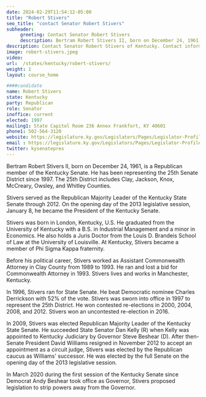 ```yaml
---
date: 2024-02-29T11:54:12-05:00
title: "Robert Stivers"
seo_title: "contact Senator Robert Stivers"
subheader:
     greeting: Contact Senator Robert Stivers
     description: Bertram Robert Stivers II, born on December 24, 1961, is a Republican member of the Kentucky Senate. He has been representing the 25th Senate District since 1997. The 25th District includes Clay, Jackson, Knox, McCreary, Owsley, and Whitley Counties.
description: Contact Senator Robert Stivers of Kentucky. Contact information for Robert Stivers includes email address, phone number, and mailing address.
image: robert-stivers.jpeg
video:
url:  /states/kentucky/robert-stivers/
weight: 1
layout: course_home

####candidate
name: Robert Stivers
state: Kentucky
party: Republican
role: Senator
inoffice: current
elected: 1997
mailing1: State Capitol Room 236 Annex Frankfort, KY 40601
phone1: 502-564-3120
website: https://legislature.ky.gov/Legislators/Pages/Legislator-Profile.aspx?DistrictNumber=125/
email : https://legislature.ky.gov/Legislators/Pages/Legislator-Profile.aspx?DistrictNumber=125/
twitter: kysenatepres
---
```


Bertram Robert Stivers II, born on December 24, 1961, is a Republican member of the Kentucky Senate. He has been representing the 25th Senate District since 1997. The 25th District includes Clay, Jackson, Knox, McCreary, Owsley, and Whitley Counties.

Stivers served as the Republican Majority Leader of the Kentucky State Senate through 2012. On the opening day of the 2013 legislative session, January 8, he became the President of the Kentucky Senate.

Stivers was born in London, Kentucky, U.S. He graduated from the University of Kentucky with a B.S. in Industrial Management and a minor in Economics. He also holds a Juris Doctor from the Louis D. Brandeis School of Law at the University of Louisville. At Kentucky, Stivers became a member of Phi Sigma Kappa fraternity.

Before his political career, Stivers worked as Assistant Commonwealth Attorney in Clay County from 1989 to 1993. He ran and lost a bid for Commonwealth Attorney in 1993. Stivers lives and works in Manchester, Kentucky.

In 1996, Stivers ran for State Senate. He beat Democratic nominee Charles Derrickson with 52% of the vote. Stivers was sworn into office in 1997 to represent the 25th District. He won contested re-elections in 2000, 2004, 2008, and 2012. Stivers won an uncontested re-election in 2016.

In 2009, Stivers was elected Republican Majority Leader of the Kentucky State Senate. He succeeded State Senator Dan Kelly (R) when Kelly was appointed to Kentucky Judiciary by Governor Steve Beshear (D). After then-Senate President David Williams resigned in November 2012 to accept an appointment as a circuit judge, Stivers was elected by the Republican caucus as Williams' successor. He was elected by the full Senate on the opening day of the 2013 legislative session.

In March 2020 during the first session of the Kentucky Senate since Democrat Andy Beshear took office as Governor, Stivers proposed legislation to strip powers away from the Governor.

